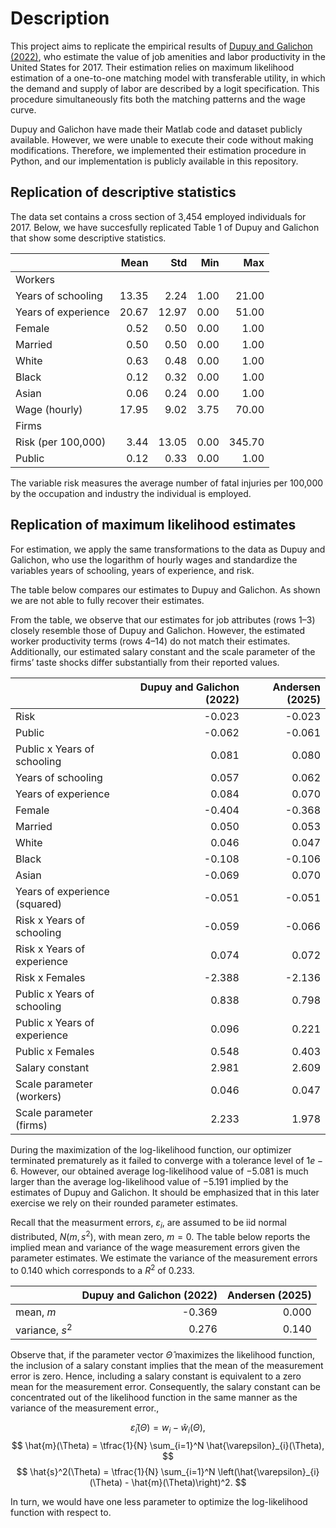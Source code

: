 
# Description
This project aims to replicate the empirical results of [Dupuy and Galichon (2022)](https://doi.org/10.3982/QE928), who estimate the value of job amenities and labor productivity in the United States for 2017. Their estimation relies on maximum likelihood estimation of a one-to-one matching model with transferable utility, in which the demand and supply of labor are described by a logit specification. This procedure simultaneously fits both the matching patterns and the wage curve.

Dupuy and Galichon have made their Matlab code and dataset publicly available. However, we were unable to execute their code without making modifications. Therefore, we implemented their estimation procedure in Python, and our implementation is publicly available in this repository.

## Replication of descriptive statistics
The data set contains a cross section of 3,454 employed individuals for 2017. Below, we have succesfully replicated Table 1 of Dupuy and Galichon that show some descriptive statistics.

|                     |   Mean |   Std |   Min |    Max |
|:--------------------|-------:|------:|------:|-------:|
| Workers             |        |       |       |        |
| Years of schooling  |  13.35 |  2.24 |  1.00 |  21.00 |
| Years of experience |  20.67 | 12.97 |  0.00 |  51.00 |
| Female              |   0.52 |  0.50 |  0.00 |   1.00 |
| Married             |   0.50 |  0.50 |  0.00 |   1.00 |
| White               |   0.63 |  0.48 |  0.00 |   1.00 |
| Black               |   0.12 |  0.32 |  0.00 |   1.00 |
| Asian               |   0.06 |  0.24 |  0.00 |   1.00 |
| Wage (hourly)       |  17.95 |  9.02 |  3.75 |  70.00 |
| Firms               |        |       |       |        |
| Risk (per 100,000)  |   3.44 | 13.05 |  0.00 | 345.70 |
| Public              |   0.12 |  0.33 |  0.00 |   1.00 |

The variable risk measures the average number of fatal injuries per 100,000 by the occupation and industry the individual is employed.

## Replication of maximum likelihood estimates
For estimation, we apply the same transformations to the data as Dupuy and Galichon, who use the logarithm of hourly wages and standardize the variables years of schooling, years of experience, and risk.

The table below compares our estimates to Dupuy and Galichon. As shown we are not able to fully recover their estimates.

From the table, we observe that our estimates for job attributes (rows 1–3) closely resemble those of Dupuy and Galichon. However, the estimated worker productivity terms (rows 4–14) do not match their estimates. Additionally, our estimated salary constant and the scale parameter of the firms’ taste shocks differ substantially from their reported values.

|                               |   Dupuy and Galichon (2022) |   Andersen (2025) |
|:------------------------------|----------------------------:|------------------:|
| Risk                          |                      -0.023 |            -0.023 |
| Public                        |                      -0.062 |            -0.061 |
| Public x Years of schooling   |                       0.081 |             0.080 |
| Years of schooling            |                       0.057 |             0.062 |
| Years of experience           |                       0.084 |             0.070 |
| Female                        |                      -0.404 |            -0.368 |
| Married                       |                       0.050 |             0.053 |
| White                         |                       0.046 |             0.047 |
| Black                         |                      -0.108 |            -0.106 |
| Asian                         |                      -0.069 |             0.070 |
| Years of experience (squared) |                      -0.051 |            -0.051 |
| Risk x Years of schooling     |                      -0.059 |            -0.066 |
| Risk x Years of experience    |                       0.074 |             0.072 |
| Risk x Females                |                      -2.388 |            -2.136 |
| Public x Years of schooling   |                       0.838 |             0.798 |
| Public x Years of experience  |                       0.096 |             0.221 |
| Public x Females              |                       0.548 |             0.403 |
| Salary constant               |                       2.981 |             2.609 |
| Scale parameter (workers)     |                       0.046 |             0.047 |
| Scale parameter (firms)       |                       2.233 |             1.978 |

During the maximization of the log-likelihood function, our optimizer terminated prematurely as it failed to converge with a tolerance level of $1e-6$. However, our obtained average log-likelihood value of $-5.081$ is much larger than the average log-likelihood value of $-5.191$ implied by the estimates of Dupuy and Galichon. It should be emphasized that in this later exercise we rely on their rounded parameter estimates.

Recall that the measurment errors, $\varepsilon_{i}$, are assumed to be iid normal distributed, $N(m,s^2)$, with mean zero, $m=0$. The table below reports the implied mean and variance of the wage measurement errors given the parameter estimates. We estimate the variance of the measurement errors to $0.140$ which corresponds to a $R^2$ of $0.233$.

|                 |   Dupuy and Galichon (2022) |   Andersen (2025) |
|:----------------|----------------------------:|------------------:|
| mean, $m$       |                      -0.369 |             0.000 |
| variance, $s^2$ |                       0.276 |             0.140 |

Observe that, if the parameter vector $\hat{\Theta}$ maximizes the likelihood function, the inclusion of a salary constant implies that the mean of the measurement error is zero. Hence, including a salary constant is equivalent to a zero mean for the measurement error. Consequently, the salary constant can be concentrated out of the likelihood function in the same manner as the variance of the measurement error.,

$$
    \hat{\varepsilon}_{i}(\Theta) = w_{i} - \hat{w}_{i}(\Theta), 
$$
$$
    \hat{m}(\Theta) = \tfrac{1}{N} \sum_{i=1}^N \hat{\varepsilon}_{i}(\Theta),
$$
$$
    \hat{s}^2(\Theta) = \tfrac{1}{N} \sum_{i=1}^N \left(\hat{\varepsilon}_{i}(\Theta) - \hat{m}(\Theta)\right)^2.
$$

In turn, we would have one less parameter to optimize the log-likelihood function with respect to.

